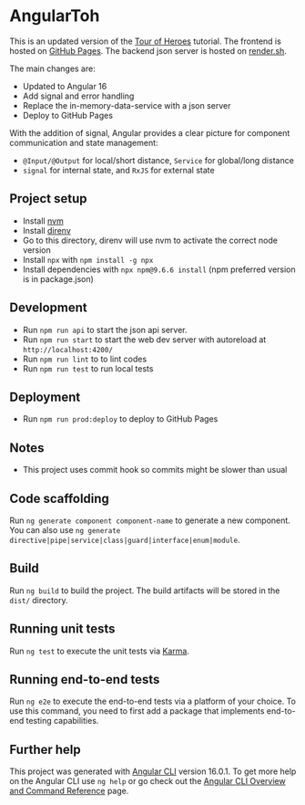 # AngularToh

This is an updated version of the [Tour of Heroes](https://angular.io/tutorial/tour-of-heroes) tutorial.
The frontend is hosted on [GitHub Pages](https://phucnguyen81.github.io/angular-toh).
The backend json server is hosted on [render.sh](https://angular-toh.onrender.com).

The main changes are:
- Updated to Angular 16
- Add signal and error handling
- Replace the in-memory-data-service with a json server
- Deploy to GitHub Pages

With the addition of signal, Angular provides a clear picture for component communication and state management:
- `@Input/@Output` for local/short distance, `Service` for global/long distance
- `signal` for internal state, and `RxJS` for external state

## Project setup

- Install [nvm](https://github.com/nvm-sh/nvm)
- Install [direnv](https://direnv.net/)
- Go to this directory, direnv will use nvm to activate the correct node version
- Install `npx` with `npm install -g npx`
- Install dependencies with `npx npm@9.6.6 install` (npm preferred version is in package.json)

## Development

- Run `npm run api` to start the json api server.
- Run `npm run start` to start the web dev server with autoreload at `http://localhost:4200/`
- Run `npm run lint` to to lint codes
- Run `npm run test` to run local tests

## Deployment

- Run `npm run prod:deploy` to deploy to GitHub Pages

## Notes

- This project uses commit hook so commits might be slower than usual

## Code scaffolding

Run `ng generate component component-name` to generate a new component. You can also use `ng generate directive|pipe|service|class|guard|interface|enum|module`.

## Build

Run `ng build` to build the project. The build artifacts will be stored in the `dist/` directory.

## Running unit tests

Run `ng test` to execute the unit tests via [Karma](https://karma-runner.github.io).

## Running end-to-end tests

Run `ng e2e` to execute the end-to-end tests via a platform of your choice. To use this command, you need to first add a package that implements end-to-end testing capabilities.

## Further help

This project was generated with [Angular CLI](https://github.com/angular/angular-cli) version 16.0.1.
To get more help on the Angular CLI use `ng help` or go check out the [Angular CLI Overview and Command Reference](https://angular.io/cli) page.
